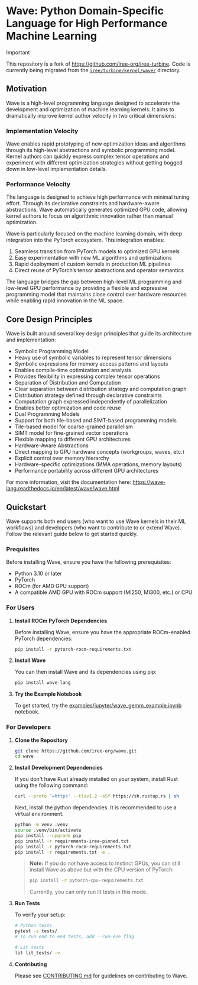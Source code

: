 # Wave: Python Domain-Specific Language for High Performance Machine Learning

> [!IMPORTANT]
> This repository is a fork of https://github.com/iree-org/iree-turbine. Code is
> currently being migrated from the
> [`iree/turbine/kernel/wave/`](./iree/turbine/kernel/wave/) directory.

## Motivation

Wave is a high-level programming language designed to accelerate the development and optimization of machine learning kernels. It aims to dramatically improve kernel author velocity in two critical dimensions:

### Implementation Velocity
Wave enables rapid prototyping of new optimization ideas and algorithms through its high-level abstractions and symbolic programming model. Kernel authors can quickly express complex tensor operations and experiment with different optimization strategies without getting bogged down in low-level implementation details.

### Performance Velocity
The language is designed to achieve high performance with minimal tuning effort. Through its declarative constraints and hardware-aware abstractions, Wave automatically generates optimized GPU code, allowing kernel authors to focus on algorithmic innovation rather than manual optimization.

Wave is particularly focused on the machine learning domain, with deep integration into the PyTorch ecosystem. This integration enables:

1. Seamless transition from PyTorch models to optimized GPU kernels
2. Easy experimentation with new ML algorithms and optimizations
3. Rapid deployment of custom kernels in production ML pipelines
4. Direct reuse of PyTorch’s tensor abstractions and operator semantics

The language bridges the gap between high-level ML programming and low-level GPU performance by providing a flexible and expressive programming model that maintains close control over hardware resources while enabling rapid innovation in the ML space.

## Core Design Principles

Wave is built around several key design principles that guide its architecture and implementation:

- Symbolic Programming Model
- Heavy use of symbolic variables to represent tensor dimensions
- Symbolic expressions for memory access patterns and layouts
- Enables compile-time optimization and analysis
- Provides flexibility in expressing complex tensor operations
- Separation of Distribution and Computation
- Clear separation between distribution strategy and computation graph
- Distribution strategy defined through declarative constraints
- Computation graph expressed independently of parallelization
- Enables better optimization and code reuse
- Dual Programming Models
- Support for both tile-based and SIMT-based programming models
- Tile-based model for coarse-grained parallelism
- SIMT model for fine-grained vector operations
- Flexible mapping to different GPU architectures
- Hardware-Aware Abstractions
- Direct mapping to GPU hardware concepts (workgroups, waves, etc.)
- Explicit control over memory hierarchy
- Hardware-specific optimizations (MMA operations, memory layouts)
- Performance portability across different GPU architectures

For more information, visit the documentation here: https://wave-lang.readthedocs.io/en/latest/wave/wave.html

## Quickstart

Wave supports both end users (who want to use Wave kernels in their ML workflows) and developers (who want to contribute to or extend Wave). Follow the relevant guide below to get started quickly.

### Prequisites
Before installing Wave, ensure you have the following prerequisites:

* Python 3.10 or later
* PyTorch
* ROCm (for AMD GPU support)
* A compatible AMD GPU with ROCm support (MI250, MI300, etc.) or CPU

### For Users

1. **Install ROCm PyTorch Dependencies**

   Before installing Wave, ensure you have the appropriate ROCm-enabled PyTorch dependencies:

   ```bash
   pip install -r pytorch-rocm-requirements.txt
   ```

2. **Install Wave**

   You can then install Wave and its dependencies using pip:

   ```bash
   pip install wave-lang
   ```

3. **Try the Example Notebook**

   To get started, try the [examples/jupyter/wave_gemm_example.ipynb](examples/jupyter/wave_gemm_example.ipynb) notebook.

### For Developers

1. **Clone the Repository**

   ```bash
   git clone https://github.com/iree-org/wave.git
   cd wave
   ```

2. **Install Development Dependencies**

   If you don't have Rust already installed on your system, install Rust using the following command:

   ```bash
   curl --proto '=https' --tlsv1.2 -sSf https://sh.rustup.rs | sh
   ```

   Next, install the python dependencies. It is recommended to use a virtual environment.

   ```bash
   python -m venv .venv
   source .venv/bin/activate
   pip install --upgrade pip
   pip install -r requirements-iree-pinned.txt
   pip install -r pytorch-rocm-requirements.txt
   pip install -r requirements.txt -e .
   ```

   > **Note:** If you do not have access to Instinct GPUs, you can still install Wave as above but with the CPU version of PyTorch:
   >
   > ```bash
   > pip install -r pytorch-cpu-requirements.txt
   > ```
   >
   > Currently, you can only run lit tests in this mode.

3. **Run Tests**

   To verify your setup:

   ```bash
   # Python tests
   pytest -s tests/
   # To run end to end tests, add --run-e2e flag

   # Lit tests
   lit lit_tests/ -v
   ```

4. **Contributing**

   Please see [CONTRIBUTING.md](CONTRIBUTING.md) for guidelines on contributing to Wave.
